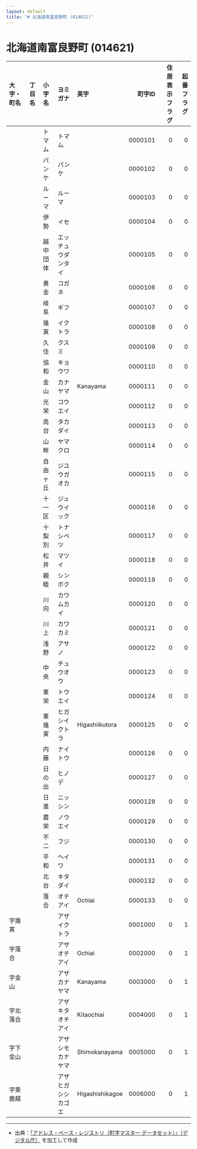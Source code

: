 ```yaml
---
layout: default
title: "# 北海道南富良野町 (014621)"
---
```


# 北海道南富良野町 (014621)

| 大字・町名 | 丁目名 | 小字名 | ヨミガナ | 英字 | 町字ID | 住居表示フラグ | 起番フラグ |
|:--------|:------|:------|:-----------------|:---------------------|--------:|----------:|--------:|
|  |  | トマム | トマム |  | 0000101 | 0 | 0 |
|  |  | パンケ | パンケ |  | 0000102 | 0 | 0 |
|  |  | ルーマ | ルーマ |  | 0000103 | 0 | 0 |
|  |  | 伊勢 | イセ |  | 0000104 | 0 | 0 |
|  |  | 越中団体 | エッチュウダンタイ |  | 0000105 | 0 | 0 |
|  |  | 黄金 | コガネ |  | 0000106 | 0 | 0 |
|  |  | 岐阜 | ギフ |  | 0000107 | 0 | 0 |
|  |  | 幾寅 | イクトラ |  | 0000108 | 0 | 0 |
|  |  | 久住 | クスミ |  | 0000109 | 0 | 0 |
|  |  | 協和 | キョウワ |  | 0000110 | 0 | 0 |
|  |  | 金山 | カナヤマ | Kanayama | 0000111 | 0 | 0 |
|  |  | 光栄 | コウエイ |  | 0000112 | 0 | 0 |
|  |  | 高台 | タカダイ |  | 0000113 | 0 | 0 |
|  |  | 山畔 | ヤマクロ |  | 0000114 | 0 | 0 |
|  |  | 自由ヶ丘 | ジユウガオカ |  | 0000115 | 0 | 0 |
|  |  | 十一区 | ジュウイック |  | 0000116 | 0 | 0 |
|  |  | 十梨別 | トナシベツ |  | 0000117 | 0 | 0 |
|  |  | 松井 | マツイ |  | 0000118 | 0 | 0 |
|  |  | 親睦 | シンボク |  | 0000119 | 0 | 0 |
|  |  | 川向 | カワムカイ |  | 0000120 | 0 | 0 |
|  |  | 川上 | カワカミ |  | 0000121 | 0 | 0 |
|  |  | 浅野 | アサノ |  | 0000122 | 0 | 0 |
|  |  | 中央 | チュウオウ |  | 0000123 | 0 | 0 |
|  |  | 東栄 | トウエイ |  | 0000124 | 0 | 0 |
|  |  | 東幾寅 | ヒガシイクトラ | Higashiikutora | 0000125 | 0 | 0 |
|  |  | 内藤 | ナイトウ |  | 0000126 | 0 | 0 |
|  |  | 日の出 | ヒノデ |  | 0000127 | 0 | 0 |
|  |  | 日進 | ニッシン |  | 0000128 | 0 | 0 |
|  |  | 農栄 | ノウエイ |  | 0000129 | 0 | 0 |
|  |  | 不二 | フジ |  | 0000130 | 0 | 0 |
|  |  | 平和 | ヘイワ |  | 0000131 | 0 | 0 |
|  |  | 北台 | キタダイ |  | 0000132 | 0 | 0 |
|  |  | 落合 | オチアイ | Ochiai | 0000133 | 0 | 0 |
| 字幾寅 |  |  | アザイクトラ |  | 0001000 | 0 | 1 |
| 字落合 |  |  | アザオチアイ | Ochiai | 0002000 | 0 | 1 |
| 字金山 |  |  | アザカナヤマ | Kanayama | 0003000 | 0 | 1 |
| 字北落合 |  |  | アザキタオチアイ | Kitaochiai | 0004000 | 0 | 1 |
| 字下金山 |  |  | アザシモカナヤマ | Shimokanayama | 0005000 | 0 | 1 |
| 字東鹿越 |  |  | アザヒガシシカゴエ | Higashishikagoe | 0006000 | 0 | 1 |

---

- 出典：[「アドレス・ベース・レジストリ（町字マスター データセット）』（デジタル庁）](https://www.digital.go.jp/policies/base_registry_address/) を加工して作成